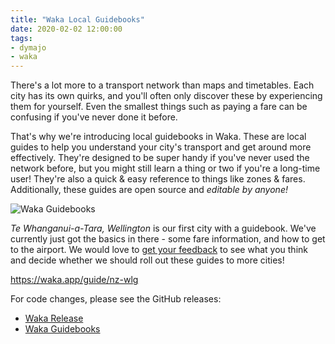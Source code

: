 ```yaml
---
title: "Waka Local Guidebooks"
date: 2020-02-02 12:00:00
tags:
- dymajo
- waka
---
```


There's a lot more to a transport network than maps and timetables. Each city has its own quirks, and you'll often only discover these by experiencing them for yourself. Even the smallest things such as paying a fare can be confusing if you've never done it before.

That's why we're introducing local guidebooks in Waka. These are local guides to help you understand your city's transport and get around more effectively. They're designed to be super handy if you've never used the network before, but you might still learn a thing or two if you're a long-time user! They're also a quick & easy reference to things like zones & fares. Additionally, these guides are open source and _editable by anyone!_

![Waka Guidebooks](/images/waka-guides.jpg)

_Te Whanganui-a-Tara, Wellington_ is our first city with a guidebook. We've currently just got the basics in there - some fare information, and how to get to the airport. We would love to [get your feedback](https://waka.app/feedback) to see what you think and decide whether we should roll out these guides to more cities!

<https://waka.app/guide/nz-wlg>

For code changes, please see the GitHub releases:

- [Waka Release](https://github.com/dymajo/waka/releases/tag/v2.4.5)
- [Waka Guidebooks](https://github.com/dymajo/waka-guidebooks)
